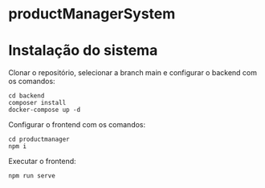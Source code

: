 # productManagerSystem
# Instalação do sistema

Clonar o repositório, selecionar a branch main e configurar o backend com os comandos:
```
cd backend
composer install
docker-compose up -d
```

Configurar o frontend com os comandos:
```
cd productmanager
npm i
```
Executar o frontend:
```
npm run serve
```
